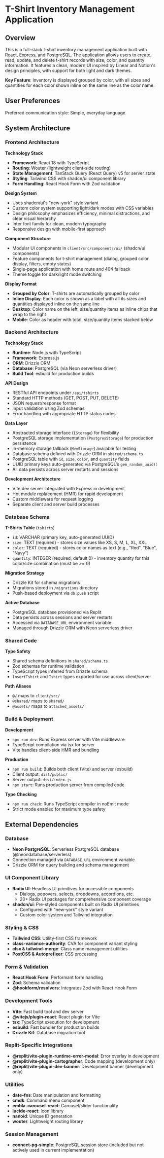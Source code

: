 # T-Shirt Inventory Management Application

## Overview

This is a full-stack t-shirt inventory management application built with React, Express, and PostgreSQL. The application allows users to create, read, update, and delete t-shirt records with size, color, and quantity information. It features a clean, modern UI inspired by Linear and Notion's design principles, with support for both light and dark themes.

**Key Feature**: Inventory is displayed grouped by color, with all sizes and quantities for each color shown inline on the same line as the color name.

## User Preferences

Preferred communication style: Simple, everyday language.

## System Architecture

### Frontend Architecture

**Technology Stack**
- **Framework**: React 18 with TypeScript
- **Routing**: Wouter (lightweight client-side routing)
- **State Management**: TanStack Query (React Query) v5 for server state
- **Styling**: Tailwind CSS with shadcn/ui component library
- **Form Handling**: React Hook Form with Zod validation

**Design System**
- Uses shadcn/ui's "new-york" style variant
- Custom color system supporting light/dark modes with CSS variables
- Design philosophy emphasizes efficiency, minimal distractions, and clear visual hierarchy
- Inter font family for clean, modern typography
- Responsive design with mobile-first approach

**Component Structure**
- Modular UI components in `client/src/components/ui/` (shadcn/ui components)
- Feature components for t-shirt management (dialog, grouped color display, filters, empty states)
- Single-page application with home route and 404 fallback
- Theme toggle for dark/light mode switching

**Display Format**
- **Grouped by Color**: T-shirts are automatically grouped by color
- **Inline Display**: Each color is shown as a label with all its sizes and quantities displayed inline on the same line
- **Desktop**: Color name on the left, size/quantity items as inline chips that wrap to the right
- **Mobile**: Color as header with total, size/quantity items stacked below

### Backend Architecture

**Technology Stack**
- **Runtime**: Node.js with TypeScript
- **Framework**: Express.js
- **ORM**: Drizzle ORM
- **Database**: PostgreSQL (via Neon serverless driver)
- **Build Tool**: esbuild for production builds

**API Design**
- RESTful API endpoints under `/api/tshirts`
- Standard HTTP methods (GET, POST, PUT, DELETE)
- JSON request/response format
- Input validation using Zod schemas
- Error handling with appropriate HTTP status codes

**Data Layer**
- Abstracted storage interface (`IStorage`) for flexibility
- PostgreSQL storage implementation (`PostgresStorage`) for production persistence
- In-memory storage fallback (`MemStorage`) available for testing
- Database schema defined with Drizzle ORM in `shared/schema.ts`
- PostgreSQL table with `id`, `size`, `color`, and `quantity` fields
- UUID primary keys auto-generated via PostgreSQL's `gen_random_uuid()`
- All data persists across server restarts and sessions

**Development Architecture**
- Vite dev server integrated with Express in development
- Hot module replacement (HMR) for rapid development
- Custom middleware for request logging
- Separate client and server build processes

### Database Schema

**T-Shirts Table** (`tshirts`)
- `id`: VARCHAR (primary key, auto-generated UUID)
- `size`: TEXT (required) - stores size values like XS, S, M, L, XL, XXL
- `color`: TEXT (required) - stores color names as text (e.g., "Red", "Blue", "Navy")
- `quantity`: INTEGER (required, default 0) - inventory quantity for this color/size combination (must be >= 0)

**Migration Strategy**
- Drizzle Kit for schema migrations
- Migrations stored in `/migrations` directory
- Push-based deployment via `db:push` script

**Active Database**
- PostgreSQL database provisioned via Replit
- Data persists across sessions and server restarts
- Accessed via `DATABASE_URL` environment variable
- Managed through Drizzle ORM with Neon serverless driver

### Shared Code

**Type Safety**
- Shared schema definitions in `shared/schema.ts`
- Zod schemas for runtime validation
- TypeScript types inferred from Drizzle schema
- `InsertTshirt` and `Tshirt` types exported for use across client/server

**Path Aliases**
- `@/` maps to `client/src/`
- `@shared/` maps to `shared/`
- `@assets/` maps to `attached_assets/`

### Build & Deployment

**Development**
- `npm run dev`: Runs Express server with Vite middleware
- TypeScript compilation via tsx for server
- Vite handles client-side HMR and bundling

**Production**
- `npm run build`: Builds both client (Vite) and server (esbuild)
- Client output: `dist/public/`
- Server output: `dist/index.js`
- `npm start`: Runs production server from compiled code

**Type Checking**
- `npm run check`: Runs TypeScript compiler in noEmit mode
- Strict mode enabled for maximum type safety

## External Dependencies

### Database
- **Neon PostgreSQL**: Serverless PostgreSQL database (@neondatabase/serverless)
- Connection managed via `DATABASE_URL` environment variable
- Drizzle ORM for query building and schema management

### UI Component Library
- **Radix UI**: Headless UI primitives for accessible components
  - Dialogs, popovers, selects, dropdowns, accordions, etc.
  - 20+ Radix UI packages for comprehensive component coverage
- **shadcn/ui**: Pre-styled components built on Radix UI primitives
  - Configured with "new-york" style variant
  - Custom color system and Tailwind integration

### Styling & CSS
- **Tailwind CSS**: Utility-first CSS framework
- **class-variance-authority**: CVA for component variant styling
- **clsx & tailwind-merge**: Class name management utilities
- **PostCSS & Autoprefixer**: CSS processing

### Form & Validation
- **React Hook Form**: Performant form handling
- **Zod**: Schema validation
- **@hookform/resolvers**: Integrates Zod with React Hook Form

### Development Tools
- **Vite**: Fast build tool and dev server
- **@vitejs/plugin-react**: React plugin for Vite
- **tsx**: TypeScript execution for development
- **esbuild**: Fast bundler for production builds
- **Drizzle Kit**: Database migration tool

### Replit-Specific Integrations
- **@replit/vite-plugin-runtime-error-modal**: Error overlay in development
- **@replit/vite-plugin-cartographer**: Code mapping (development only)
- **@replit/vite-plugin-dev-banner**: Development banner (development only)

### Utilities
- **date-fns**: Date manipulation and formatting
- **cmdk**: Command menu component
- **embla-carousel-react**: Carousel/slider functionality
- **lucide-react**: Icon library
- **nanoid**: Unique ID generation
- **wouter**: Lightweight routing library

### Session Management
- **connect-pg-simple**: PostgreSQL session store (included but not actively used in current implementation)
